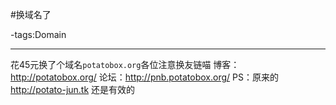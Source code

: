 #换域名了

-tags:Domain

----

花45元换了个域名`potatobox.org`各位注意换友链喵
博客：http://potatobox.org/
论坛：http://pnb.potatobox.org/
PS：原来的 http://potato-jun.tk 还是有效的